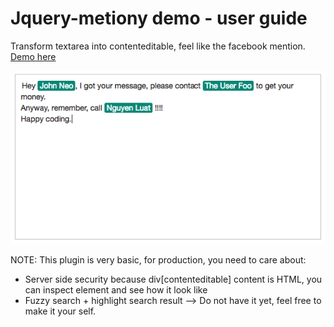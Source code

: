 # Jquery-metiony demo - user guide

Transform textarea into contenteditable, feel like the facebook mention.
[Demo here](https://luatnd.github.io/jquery-mentiony/)

![Jquery-mentiony demo](img/demo.png)


NOTE: This plugin is very basic, for production, you need to care about:
- Server side security because div[contenteditable] content is HTML, you can inspect element and see how it look like
- Fuzzy search + highlight search result --> Do not have it yet, feel free to make it your self. 

